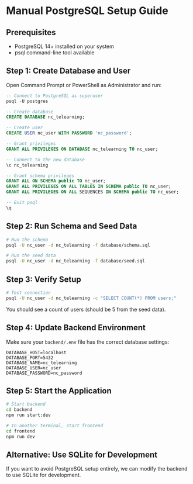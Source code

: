 # Manual PostgreSQL Setup Guide

## Prerequisites
- PostgreSQL 14+ installed on your system
- psql command-line tool available

## Step 1: Create Database and User

Open Command Prompt or PowerShell as Administrator and run:

```sql
-- Connect to PostgreSQL as superuser
psql -U postgres

-- Create database
CREATE DATABASE nc_telearning;

-- Create user
CREATE USER nc_user WITH PASSWORD 'nc_password';

-- Grant privileges
GRANT ALL PRIVILEGES ON DATABASE nc_telearning TO nc_user;

-- Connect to the new database
\c nc_telearning

-- Grant schema privileges
GRANT ALL ON SCHEMA public TO nc_user;
GRANT ALL PRIVILEGES ON ALL TABLES IN SCHEMA public TO nc_user;
GRANT ALL PRIVILEGES ON ALL SEQUENCES IN SCHEMA public TO nc_user;

-- Exit psql
\q
```

## Step 2: Run Schema and Seed Data

```bash
# Run the schema
psql -U nc_user -d nc_telearning -f database/schema.sql

# Run the seed data
psql -U nc_user -d nc_telearning -f database/seed.sql
```

## Step 3: Verify Setup

```bash
# Test connection
psql -U nc_user -d nc_telearning -c "SELECT COUNT(*) FROM users;"
```

You should see a count of users (should be 5 from the seed data).

## Step 4: Update Backend Environment

Make sure your `backend/.env` file has the correct database settings:

```
DATABASE_HOST=localhost
DATABASE_PORT=5432
DATABASE_NAME=nc_telearning
DATABASE_USER=nc_user
DATABASE_PASSWORD=nc_password
```

## Step 5: Start the Application

```bash
# Start backend
cd backend
npm run start:dev

# In another terminal, start frontend
cd frontend
npm run dev
```

## Alternative: Use SQLite for Development

If you want to avoid PostgreSQL setup entirely, we can modify the backend to use SQLite for development.
